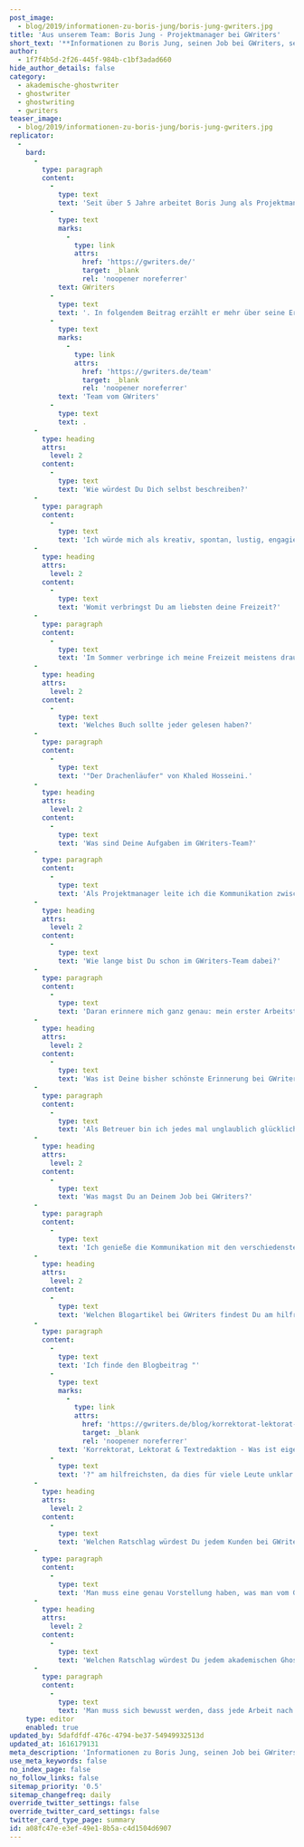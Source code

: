 ```yaml
---
post_image:
  - blog/2019/informationen-zu-boris-jung/boris-jung-gwriters.jpg
title: 'Aus unserem Team: Boris Jung - Projektmanager bei GWriters'
short_text: '**Informationen zu Boris Jung, seinen Job bei GWriters, seine Ratschläge an akademische Ghostwriter & Kunden der Ghostwriter-Agentur GWriters.**'
author:
  - 1f7f4b5d-2f26-445f-984b-c1bf3adad660
hide_author_details: false
category:
  - akademische-ghostwriter
  - ghostwriter
  - ghostwriting
  - gwriters
teaser_image:
  - blog/2019/informationen-zu-boris-jung/boris-jung-gwriters.jpg
replicator:
  -
    bard:
      -
        type: paragraph
        content:
          -
            type: text
            text: 'Seit über 5 Jahre arbeitet Boris Jung als Projektmanager bei '
          -
            type: text
            marks:
              -
                type: link
                attrs:
                  href: 'https://gwriters.de/'
                  target: _blank
                  rel: 'noopener noreferrer'
            text: GWriters
          -
            type: text
            text: '. In folgendem Beitrag erzählt er mehr über seine Erfahrungen im '
          -
            type: text
            marks:
              -
                type: link
                attrs:
                  href: 'https://gwriters.de/team'
                  target: _blank
                  rel: 'noopener noreferrer'
            text: 'Team vom GWriters'
          -
            type: text
            text: .
      -
        type: heading
        attrs:
          level: 2
        content:
          -
            type: text
            text: 'Wie würdest Du Dich selbst beschreiben?'
      -
        type: paragraph
        content:
          -
            type: text
            text: 'Ich würde mich als kreativ, spontan, lustig, engagiert, verantwortungsvoll, belastbar und nicht an letzter Stelle hingebungsvoll beschreiben. Dies ist auch der Grund, warum ich mich gemeinsam mit dem entsprechenden akademischen Ghostwriter individuell in jeden Auftrag einarbeite. Nur so kann ich jedem Kunden den Kundenservice bieten, den er als Kunde von GWriters verdient.'
      -
        type: heading
        attrs:
          level: 2
        content:
          -
            type: text
            text: 'Womit verbringst Du am liebsten deine Freizeit?'
      -
        type: paragraph
        content:
          -
            type: text
            text: 'Im Sommer verbringe ich meine Freizeit meistens draußen beim Schwimmen, Fahrrad fahren, Basketball und Fußball spielen. Am liebsten natürlich mit meinen Freunden oder den Kollegen aus dem GWriters Team. Im Winter werde ich dann etwas gemütlicher und genieße gerne den Blick auf die Berge mit einem warmen Tee und einem guten Buch am Kamin.'
      -
        type: heading
        attrs:
          level: 2
        content:
          -
            type: text
            text: 'Welches Buch sollte jeder gelesen haben?'
      -
        type: paragraph
        content:
          -
            type: text
            text: '"Der Drachenläufer" von Khaled Hosseini.'
      -
        type: heading
        attrs:
          level: 2
        content:
          -
            type: text
            text: 'Was sind Deine Aufgaben im GWriters-Team?'
      -
        type: paragraph
        content:
          -
            type: text
            text: 'Als Projektmanager leite ich die Kommunikation zwischen Kunden und Autoren sowie die vollständige Planung und Organisation von Kundenprojekten und übernehme die Betreuung von Kunden, wobei ich höchsten Wert darauf lege, dass deren Wünsche präzise umgesetzt werden und diese mit unseren Leistungen rundum zufrieden sind. Es ist für mich äußerst wichtig, dass alle Kunden, die bei GWriters Erfahrungen machen, ein hervorragendes Preis-Leistungs-Verhältnis erfahren und während jeder Phase ihres Projekt ein sicheres Gefühl haben.'
      -
        type: heading
        attrs:
          level: 2
        content:
          -
            type: text
            text: 'Wie lange bist Du schon im GWriters-Team dabei?'
      -
        type: paragraph
        content:
          -
            type: text
            text: 'Daran erinnere mich ganz genau: mein erster Arbeitstag war am 17. Januar 2014.'
      -
        type: heading
        attrs:
          level: 2
        content:
          -
            type: text
            text: 'Was ist Deine bisher schönste Erinnerung bei GWriters?'
      -
        type: paragraph
        content:
          -
            type: text
            text: 'Als Betreuer bin ich jedes mal unglaublich glücklich, wenn die Kunden zufrieden und dankbar sind. Insbesondere, wenn der Kunde oder die Kundin anfangs sehr gestresst und verzweifelt war, wir ihn oder sie aber aus dieser Notsituation retten und zu einem erfolgreichen Abschluss seines Projekts verhelfen können. Solche Projekte sind meist die Anspruchsvollsten, dafür ist die Belohnung am Ende aber umso größer!'
      -
        type: heading
        attrs:
          level: 2
        content:
          -
            type: text
            text: 'Was magst Du an Deinem Job bei GWriters?'
      -
        type: paragraph
        content:
          -
            type: text
            text: 'Ich genieße die Kommunikation mit den verschiedensten Arten von Menschen. In dieser Rolle habe ich viel über Menschen lernen dürfen. Mit manchen Kunden fiebert man mit und mit anderen leidet man mit, wiederum muss man ebenso lernen, mit schwierigen Kunden gut umzugehen. In unserer Arbeit gibt es ein sehr breites Feld an Charakteren, mit denen man zurecht kommen muss und das finde ich interessant und spannend. Das Vermitteln zwischen Kunde und Autor ist auch interessant zu beobachten, vor allem, wenn zwei starke Persönlichkeiten mit hervorragendem Hintergrundwissen über ein Thema diskutieren und man dadurch bei einem akademischen Diskurs live dabei ist.'
      -
        type: heading
        attrs:
          level: 2
        content:
          -
            type: text
            text: 'Welchen Blogartikel bei GWriters findest Du am hilfreichsten und warum?'
      -
        type: paragraph
        content:
          -
            type: text
            text: 'Ich finde den Blogbeitrag "'
          -
            type: text
            marks:
              -
                type: link
                attrs:
                  href: 'https://gwriters.de/blog/korrektorat-lektorat-textredaktion'
                  target: _blank
                  rel: 'noopener noreferrer'
            text: 'Korrektorat, Lektorat & Textredaktion - Was ist eigentlich was'
          -
            type: text
            text: '?" am hilfreichsten, da dies für viele Leute unklar ist. Außerdem erläutert dieser Artikel mehrere Dienstleistungen auf einmal, die alle nützlich und hilfreich für die Kunden sind. Das Verständnis dieser Dienstleistungen ist für jeden Kunden essentiell, denn nur damit ist sichergestellt, dass er oder sie auch genau das erhalten, was sie von uns benötigen.'
      -
        type: heading
        attrs:
          level: 2
        content:
          -
            type: text
            text: 'Welchen Ratschlag würdest Du jedem Kunden bei GWriters geben?'
      -
        type: paragraph
        content:
          -
            type: text
            text: 'Man muss eine genau Vorstellung haben, was man vom Ghostwriting erwartet. Um so klarer der Kunde seine Wünsche äußert, um so ein besseres Endprodukt kann er erwarten. Die wichtigsten Aspekte sind ein detailliertes Briefing und eine sachliche, lösungsorientierte Kommunikation. Damit steht einem hervorragenden Ergebnis des akademischen Projekts nichts mehr im Weg.'
      -
        type: heading
        attrs:
          level: 2
        content:
          -
            type: text
            text: 'Welchen Ratschlag würdest Du jedem akademischen Ghostwriter bei GWriters geben?'
      -
        type: paragraph
        content:
          -
            type: text
            text: 'Man muss sich bewusst werden, dass jede Arbeit nach Kundenspezifikationen angefertigt wird und deren Wünsche erfüllt werden müssen, solange sich diese im Bereich des Möglichen befindet. Kritik sollte daher nicht persönlich genommen, sondern lösungsorientiert aufgenommen werden. Wenn man sich dieses "Mindset" aneignet und Kritik und Verbesserungsvorschläge konstruktiv aufnimmt, hat man darüber hinaus auch die Chance, sich in seinem eigenen akademischen Fachbereich weiterzuentwickeln.'
    type: editor
    enabled: true
updated_by: 5dafdfdf-476c-4794-be37-54949932513d
updated_at: 1616179131
meta_description: 'Informationen zu Boris Jung, seinen Job bei GWriters, seine Ratschläge an akademische Ghostwriter & Kunden der Ghostwriter-Agentur GWriters.'
use_meta_keywords: false
no_index_page: false
no_follow_links: false
sitemap_priority: '0.5'
sitemap_changefreq: daily
override_twitter_settings: false
override_twitter_card_settings: false
twitter_card_type_page: summary
id: a08fc47e-e3ef-49e1-8b5a-c4d1504d6907
---
```

